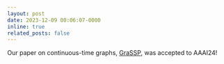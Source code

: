 ```yaml
---
layout: post
date: 2023-12-09 00:06:07-0000
inline: true
related_posts: false
---
```


Our paper on continuous-time graphs, [GraSSP](../projects/grassp), was accepted to AAAI24!
